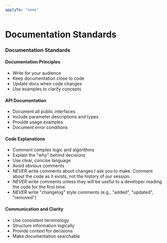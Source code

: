 ```yaml
---
applyTo: "none"
---
```


# Documentation Standards

### Documentation Standards

#### Documentation Principles

- Write for your audience
- Keep documentation close to code
- Update docs when code changes
- Use examples to clarify concepts

#### API Documentation

- Document all public interfaces
- Include parameter descriptions and types
- Provide usage examples
- Document error conditions

#### Code Explanations

- Comment complex logic and algorithms
- Explain the "why" behind decisions
- Use clear, concise language
- Avoid obvious comments
- _NEVER_ write comments about changes I ask you to make. Comment about the code as it exists, not the history of our session.
- _NEVER_ write comments unless they will be useful to a developer reading the code for the first time.
- _NEVER_ write "changelog" style comments (e.g., "added", "updated", "removed")

#### Communication and Clarity

- Use consistent terminology
- Structure information logically
- Provide context for decisions
- Make documentation searchable
